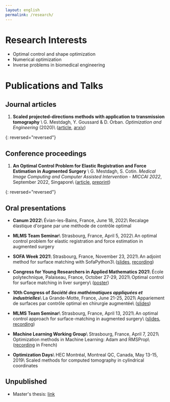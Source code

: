 ```yaml
---
layout: english
permalink: /research/
---
```


# Research Interests

  - Optimal control and shape optimization
  - Numerical optimization
  - Inverse problems in biomedical engineering

# Publications and Talks

## Journal articles

1.  **Scaled projected-directions methods with application to transmission tomography** \\
    G. Mestdagh, Y. Goussard & D. Orban.
    *Optimization and Engineering* (2020)\\
    ([article](https://link.springer.com/article/10.1007/s11081-020-09484-0),
     [arxiv](https://arxiv.org/abs/2001.06474))
     
{: reversed="reversed"}

## Conference proceedings

1.  **An Optimal Control Problem for Elastic Registration and Force Estimation in Augmented Surgery** \\
    G. Mestdagh, S. Cotin.
    *Medical Image Computing and Computer Assisted Intervention - MICCAI 2022*, September 2022, Singapore\\
    ([article](https://link.springer.com/chapter/10.1007/978-3-031-16449-1_8),
     [preprint](https://hal.inria.fr/hal-03691913/document))

{: reversed="reversed"}

## Oral presentations

- **Canum 2022**\\
  Évian-les-Bains, France, June 18, 2022\\
  Recalage élastique d'organe par une méthode de contrôle optimal

- **MLMS Team Seminar**\\
  Strasbourg, France, April 5, 2022\\
  An optimal control problem for elastic registration and force estimation in augmented surgery

- **SOFA Week 2021**\\
  Strasbourg, France, November 23, 2021\\
  An adjoint method for surface matching with SofaPython3\\
  ([slides](https://seafile.unistra.fr/f/0300b644162a4b4988cd/?dl=1),
   [recording](https://youtu.be/xxoUlOtAkWk?t=9946))

- **Congress for Young Researchers in Applied Mathematics 2021**\\
  École polytechnique, Palaiseau, France, October 27-29, 2021\\
  Optimal control for surface matching in liver surgery\\
  ([poster](https://seafile.unistra.fr/f/399a32db7a9d45419115/?dl=1))

- **10th Congress of *Société des mathématiques appliquées et industrielles***\\
  La Grande-Motte, France, June 21-25, 2021\\
  Appariement de surfaces par contrôle optimal en chirurgie augmentée\\
  ([slides](https://smai2021.math.univ-toulouse.fr/programme/soumission/presentation/14973d32-d67f-4570-9142-13c30d0dfa79/))

- **MLMS Team Seminar**\\
  Strasbourg, France, April 13, 2021\\
  An optimal control approach for surface-matching in augmented surgery\\
  ([slides](https://mlms.icube.unistra.fr/img_auth_namespace.php/a/af/The-talk-guillaume-Mestdagh-mlms2_compressed.pdf),
   [recording](https://bbb-prod-rp.unistra.fr/playback/presentation/2.0/playback.html?meetingId=533ae45ea0af2d527ec1e5327d82c55046e22594-1618302376622))

- **Machine Learning Working Group**\\
  Strasbourg, France, April 7, 2021\\
  Optimization methods in Machine Learning: Adam and RMSProp\\
  ([recording](https://bbb-prod-rp.unistra.fr/playback/presentation/2.0/playback.html?meetingId=a6dd80e61735653621a7b48c5e02dca53076c372-1617797090086&t=29m05s) in French)

- **Optimization Days**\\
  HEC Montréal, Montreal QC, Canada, May 13-15, 2019\\
  Scaled methods for computed tomography in cylindrical coordinates

## Unpublished

- Master's thesis: [link](https://publications.polymtl.ca/4050)



